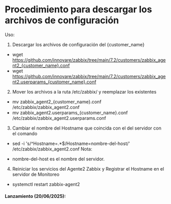# Procedimiento para descargar los archivos de configuración

Uso:
1. Descargar los archivos de configuración del {customer_name}
* wget https://github.com/innovare/zabbix/tree/main/7.2/customers/zabbix_agent2_{customer_name}.conf
* wget https://github.com/innovare/zabbix/tree/main/7.2/customers/zabbix_agent2.userparams_{customer_name}.conf

2. Mover los archivos a la ruta /etc/zabbix/ y reemplazar los existentes
* mv zabbix_agent2_{customer_name}.conf /etc/zabbix/zabbix_agent2.conf
* mv zabbix_agent2.userparams_{customer_name}.conf /etc/zabbix/zabbix_agent2.userparams.conf

3. Cambiar el nombre del Hostname que coincida con el del servidor con el comando
* sed -i 's/^Hostname=.*$/Hostname=nombre-del-host/' /etc/zabbix/zabbix_agent2.conf
Nota:
- nombre-del-host es el nombre del servidor.

4. Reiniciar los servicios del Agente2 Zabbix y Registrar el Hostname en el servidor de Monitoreo
* systemctl restart zabbix-agent2

#### Lanzamiento (20/06/2025):
